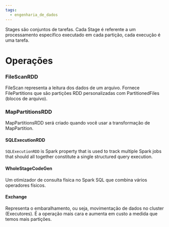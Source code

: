 ```yaml
---
tags:
  - engenharia_de_dados
---
```

Stages são conjuntos de tarefas. Cada Stage é referente a um processamento específico executado em cada partição, cada execução é uma tarefa.

# Operações

### FileScanRDD

FileScan representa a leitura dos dados de um arquivo. Fornece FilePartitions que são partições RDD personalizadas com PartitionedFiles (blocos de arquivo).

### MapPartitionsRDD

MapPartitionsRDD será criado quando você usar a transformação de MapPartition.

#### SQLExecutionRDD

`SQLExecutionRDD` is Spark property that is used to track multiple Spark jobs that should all together constitute a single structured query execution.

#### WholeStageCodeGen

Um otimizador de consulta física no Spark SQL que combina vários operadores físicos.

#### Exchange

Representa o embaralhamento, ou seja, movimentação de dados no cluster (Executores).
É a operação mais cara e aumenta em custo a medida que temos mais partições.